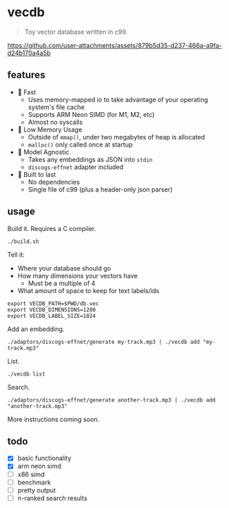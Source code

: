 # vecdb

> Toy vector database written in c99.

https://github.com/user-attachments/assets/879b5d35-d237-466a-a9fa-d24b170a4a5b

## features

* 🚀 Fast
    - Uses memory-mapped io to take advantage of your operating system's file cache
    - Supports ARM Neon SIMD (for M1, M2, etc)
    - Almost no syscalls
* 🤏 Low Memory Usage
    - Outside of `mmap()`, under two megabytes of heap is allocated
    - `malloc()` only called once at startup
* 🔗 Model Agnostic
    - Takes any embeddings as JSON into `stdin`
    - `discogs-effnet` adapter included
* 🧱 Built to last
    - No dependencies
    - Single file of c99 (plus a header-only json parser)

## usage

Build it. Requires a C compiler.

``` shell
./build.sh
```

Tell it:

* Where your database should go
* How many dimensions your vectors have
    - Must be a multiple of 4
* What amount of space to keep for text labels/ids

``` shell
export VECDB_PATH=$PWD/db.vec
export VECDB_DIMENSIONS=1280
export VECDB_LABEL_SIZE=1024
```

Add an embedding.

```
./adaptors/discogs-effnet/generate my-track.mp3 | ./vecdb add "my-track.mp3"
```

List.

```
./vecdb list
```

Search.

```
./adaptors/discogs-effnet/generate another-track.mp3 | ./vecdb add "another-track.mp3"
```

More instructions coming soon.

## todo

* [x] basic functionality
* [x] arm neon simd
* [ ] x86 simd
* [ ] benchmark
* [ ] pretty output
* [ ] n-ranked search results
